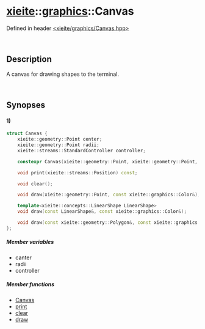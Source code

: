 # [xieite](../xieite.md)\:\:[graphics](../graphics.md)\:\:Canvas
Defined in header [<xieite/graphics/Canvas.hpp>](../../include/xieite/graphics/Canvas.hpp)

&nbsp;

## Description
A canvas for drawing shapes to the terminal.

&nbsp;

## Synopses
#### 1)
```cpp
struct Canvas {
    xieite::geometry::Point center;
    xieite::geometry::Point radii;
    xieite::streams::StandardController controller;

    constexpr Canvas(xieite::geometry::Point, xieite::geometry::Point, xieite::streams::StandardController = xieite::system::terminal);

    void print(xieite::streams::Position) const;

    void clear();

    void draw(xieite::geometry::Point, const xieite::graphics::Color&);

    template<xieite::concepts::LinearShape LinearShape>
    void draw(const LinearShape&, const xieite::graphics::Color&);

    void draw(const xieite::geometry::Polygon&, const xieite::graphics::Color&)
};
```
##### Member variables
- canter
- radii
- controller
##### Member functions
- [Canvas](./Canvas/1/operators/constructor.md)
- [print](./Canvas/1/print.md)
- [clear](./Canvas/1/clear.md)
- [draw](./Canvas/1/draw.md)

